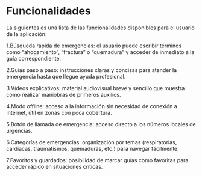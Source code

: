 # Funcionalidades

La siguientes es una lista de las funcionalidades disponibles para el usuario de la aplicación:

1.Búsqueda rápida de emergencias: el usuario puede escribir términos como “ahogamiento”, “fractura” o “quemadura” y acceder de inmediato a la guía correspondiente.

2.Guías paso a paso: instrucciones claras y concisas para atender la emergencia hasta que llegue ayuda profesional.

3.Videos explicativos: material audiovisual breve y sencillo que muestra cómo realizar maniobras de primeros auxilios.

4.Modo offline: acceso a la información sin necesidad de conexión a internet, útil en zonas con poca cobertura.

5.Botón de llamada de emergencia: acceso directo a los números locales de urgencias.

6.Categorías de emergencias: organización por temas (respiratorias, cardíacas, traumatismos, quemaduras, etc.) para navegar fácilmente.

7.Favoritos y guardados: posibilidad de marcar guías como favoritas para acceder rápido en situaciones críticas.
